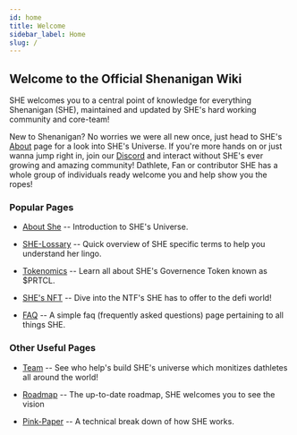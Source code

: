 ```yaml
---
id: home
title: Welcome
sidebar_label: Home
slug: /
---
```


## **Welcome to the Official Shenanigan Wiki**

SHE welcomes you to a central point of knowledge for everything Shenanigan (SHE), maintained and updated by SHE's hard working community and core-team!

New to Shenanigan?
No worries we were all new once, just head to SHE's [About](./about) page for a look into SHE's Universe. If you're more hands on or just wanna jump right in, join our [Discord](https://discord.gg/YKyn3njpv9) and interact without SHE's ever growing and amazing community! Dathlete, Fan or contributor SHE has a whole group of individuals ready welcome you and help show you the ropes!

### **Popular Pages**

* [About She](./about) -- Introduction to SHE's Universe.
   
* [SHE-Lossary](./glossary) -- Quick overview of SHE specific terms to help you understand her lingo.

* [Tokenomics](./tokenomics) -- Learn all about SHE's Governence Token known as $PRTCL.

* [SHE's NFT](./nft) -- Dive into the NTF's SHE has to offer to the defi world!

* [FAQ](./faq) -- A simple faq (frequently asked questions) page pertaining to all things SHE.

### **Other Useful Pages**

* [Team](./team) -- See who help's build SHE's universe which monitizes dathletes all around the world!

* [Roadmap](./roadmap) -- The up-to-date roadmap, SHE welcomes you to see the vision

* [Pink-Paper](./pinkpaper) -- A technical break down of how SHE works.
